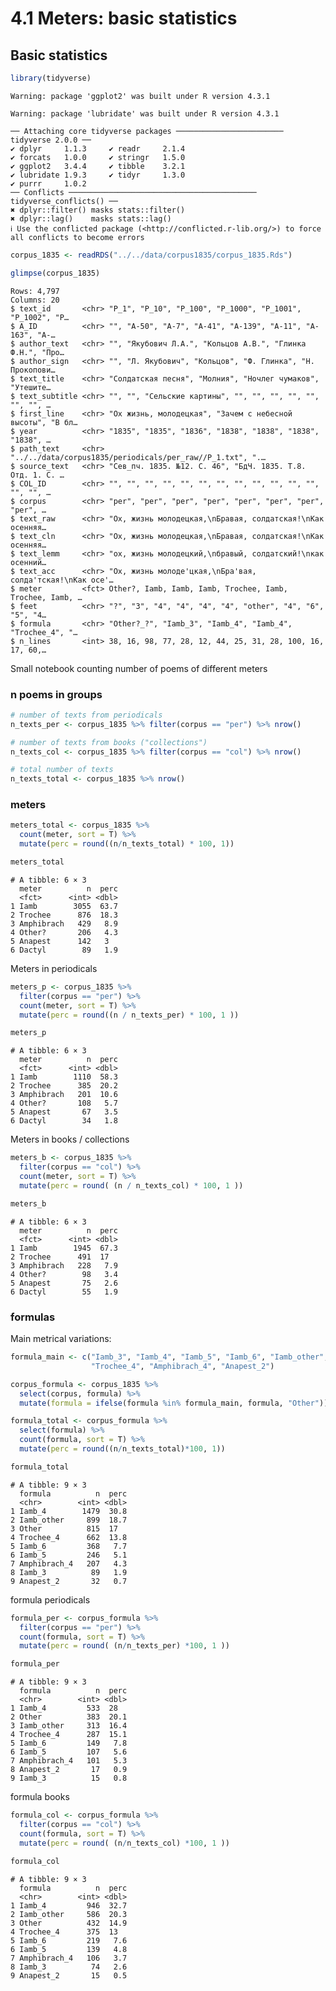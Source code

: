 # 4.1 Meters: basic statistics

## Basic statistics

``` r
library(tidyverse)
```

    Warning: package 'ggplot2' was built under R version 4.3.1

    Warning: package 'lubridate' was built under R version 4.3.1

    ── Attaching core tidyverse packages ──────────────────────── tidyverse 2.0.0 ──
    ✔ dplyr     1.1.3     ✔ readr     2.1.4
    ✔ forcats   1.0.0     ✔ stringr   1.5.0
    ✔ ggplot2   3.4.4     ✔ tibble    3.2.1
    ✔ lubridate 1.9.3     ✔ tidyr     1.3.0
    ✔ purrr     1.0.2     
    ── Conflicts ────────────────────────────────────────── tidyverse_conflicts() ──
    ✖ dplyr::filter() masks stats::filter()
    ✖ dplyr::lag()    masks stats::lag()
    ℹ Use the conflicted package (<http://conflicted.r-lib.org/>) to force all conflicts to become errors

``` r
corpus_1835 <- readRDS("../../data/corpus1835/corpus_1835.Rds")

glimpse(corpus_1835)
```

    Rows: 4,797
    Columns: 20
    $ text_id       <chr> "P_1", "P_10", "P_100", "P_1000", "P_1001", "P_1002", "P…
    $ A_ID          <chr> "", "A-50", "A-7", "A-41", "A-139", "A-11", "A-163", "A-…
    $ author_text   <chr> "", "Якубович Л.А.", "Кольцов А.В.", "Глинка Ф.Н.", "Про…
    $ author_sign   <chr> "", "Л. Якубович", "Кольцов", "Ф. Глинка", "Н. Прокопови…
    $ text_title    <chr> "Солдатская песня", "Молния", "Ночлег чумаков", "Утешите…
    $ text_subtitle <chr> "", "", "Сельские картины", "", "", "", "", "", "", "", …
    $ first_line    <chr> "Ох жизнь, молодецкая", "Зачем с небесной высоты", "В бл…
    $ year          <chr> "1835", "1835", "1836", "1838", "1838", "1838", "1838", …
    $ path_text     <chr> "../../data/corpus1835/periodicals/per_raw//P_1.txt", ".…
    $ source_text   <chr> "Сев_пч. 1835. №12. C. 46", "БдЧ. 1835. Т.8. Отд. 1. C. …
    $ COL_ID        <chr> "", "", "", "", "", "", "", "", "", "", "", "", "", "", …
    $ corpus        <chr> "per", "per", "per", "per", "per", "per", "per", "per", …
    $ text_raw      <chr> "Ох, жизнь молодецкая,\nБравая, солдатская!\nКак осенняя…
    $ text_cln      <chr> "Ох, жизнь молодецкая,\nБравая, солдатская!\nКак осенняя…
    $ text_lemm     <chr> "ох, жизнь молодецкий,\nбравый, солдатский!\nкак осенний…
    $ text_acc      <chr> "Ох, жизнь молоде'цкая,\nБра'вая, солда'тская!\nКак осе'…
    $ meter         <fct> Other?, Iamb, Iamb, Iamb, Trochee, Iamb, Trochee, Iamb, …
    $ feet          <chr> "?", "3", "4", "4", "4", "4", "other", "4", "6", "5", "4…
    $ formula       <chr> "Other?_?", "Iamb_3", "Iamb_4", "Iamb_4", "Trochee_4", "…
    $ n_lines       <int> 38, 16, 98, 77, 28, 12, 44, 25, 31, 28, 100, 16, 17, 60,…

Small notebook counting number of poems of different meters

### n poems in groups

``` r
# number of texts from periodicals
n_texts_per <- corpus_1835 %>% filter(corpus == "per") %>% nrow()

# number of texts from books ("collections")
n_texts_col <- corpus_1835 %>% filter(corpus == "col") %>% nrow()

# total number of texts
n_texts_total <- corpus_1835 %>% nrow()
```

### meters

``` r
meters_total <- corpus_1835 %>% 
  count(meter, sort = T) %>% 
  mutate(perc = round((n/n_texts_total) * 100, 1))

meters_total
```

    # A tibble: 6 × 3
      meter          n  perc
      <fct>      <int> <dbl>
    1 Iamb        3055  63.7
    2 Trochee      876  18.3
    3 Amphibrach   429   8.9
    4 Other?       206   4.3
    5 Anapest      142   3  
    6 Dactyl        89   1.9

Meters in periodicals

``` r
meters_p <- corpus_1835 %>% 
  filter(corpus == "per") %>% 
  count(meter, sort = T) %>% 
  mutate(perc = round((n / n_texts_per) * 100, 1 ))

meters_p
```

    # A tibble: 6 × 3
      meter          n  perc
      <fct>      <int> <dbl>
    1 Iamb        1110  58.3
    2 Trochee      385  20.2
    3 Amphibrach   201  10.6
    4 Other?       108   5.7
    5 Anapest       67   3.5
    6 Dactyl        34   1.8

Meters in books / collections

``` r
meters_b <- corpus_1835 %>% 
  filter(corpus == "col") %>% 
  count(meter, sort = T) %>% 
  mutate(perc = round( (n / n_texts_col) * 100, 1 ))

meters_b
```

    # A tibble: 6 × 3
      meter          n  perc
      <fct>      <int> <dbl>
    1 Iamb        1945  67.3
    2 Trochee      491  17  
    3 Amphibrach   228   7.9
    4 Other?        98   3.4
    5 Anapest       75   2.6
    6 Dactyl        55   1.9

### formulas

Main metrical variations:

``` r
formula_main <- c("Iamb_3", "Iamb_4", "Iamb_5", "Iamb_6", "Iamb_other",
                  "Trochee_4", "Amphibrach_4", "Anapest_2")

corpus_formula <- corpus_1835 %>% 
  select(corpus, formula) %>% 
  mutate(formula = ifelse(formula %in% formula_main, formula, "Other"))
```

``` r
formula_total <- corpus_formula %>% 
  select(formula) %>% 
  count(formula, sort = T) %>% 
  mutate(perc = round((n/n_texts_total)*100, 1))

formula_total
```

    # A tibble: 9 × 3
      formula          n  perc
      <chr>        <int> <dbl>
    1 Iamb_4        1479  30.8
    2 Iamb_other     899  18.7
    3 Other          815  17  
    4 Trochee_4      662  13.8
    5 Iamb_6         368   7.7
    6 Iamb_5         246   5.1
    7 Amphibrach_4   207   4.3
    8 Iamb_3          89   1.9
    9 Anapest_2       32   0.7

formula periodicals

``` r
formula_per <- corpus_formula %>% 
  filter(corpus == "per") %>% 
  count(formula, sort = T) %>% 
  mutate(perc = round( (n/n_texts_per) *100, 1 ))

formula_per
```

    # A tibble: 9 × 3
      formula          n  perc
      <chr>        <int> <dbl>
    1 Iamb_4         533  28  
    2 Other          383  20.1
    3 Iamb_other     313  16.4
    4 Trochee_4      287  15.1
    5 Iamb_6         149   7.8
    6 Iamb_5         107   5.6
    7 Amphibrach_4   101   5.3
    8 Anapest_2       17   0.9
    9 Iamb_3          15   0.8

formula books

``` r
formula_col <- corpus_formula %>% 
  filter(corpus == "col") %>% 
  count(formula, sort = T) %>% 
  mutate(perc = round( (n/n_texts_col) *100, 1 ))

formula_col
```

    # A tibble: 9 × 3
      formula          n  perc
      <chr>        <int> <dbl>
    1 Iamb_4         946  32.7
    2 Iamb_other     586  20.3
    3 Other          432  14.9
    4 Trochee_4      375  13  
    5 Iamb_6         219   7.6
    6 Iamb_5         139   4.8
    7 Amphibrach_4   106   3.7
    8 Iamb_3          74   2.6
    9 Anapest_2       15   0.5
